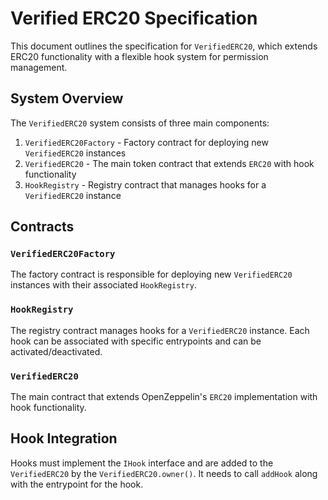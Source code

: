 # Verified ERC20 Specification

This document outlines the specification for `VerifiedERC20`, which extends ERC20 functionality with a flexible hook system for permission management.

## System Overview

The `VerifiedERC20` system consists of three main components:
1. `VerifiedERC20Factory` - Factory contract for deploying new `VerifiedERC20` instances
2. `VerifiedERC20` - The main token contract that extends `ERC20` with hook functionality
3. `HookRegistry` - Registry contract that manages hooks for a `VerifiedERC20` instance

## Contracts

### `VerifiedERC20Factory`

The factory contract is responsible for deploying new `VerifiedERC20` instances with their associated `HookRegistry`.

### `HookRegistry`

The registry contract manages hooks for a `VerifiedERC20` instance. Each hook can be associated with specific entrypoints and can be activated/deactivated.

### `VerifiedERC20`

The main contract that extends OpenZeppelin's `ERC20` implementation with hook functionality.

## Hook Integration

Hooks must implement the `IHook` interface and are added to the `VerifiedERC20` by the `VerifiedERC20.owner()`. It needs to call `addHook` along with the entrypoint for the hook.
